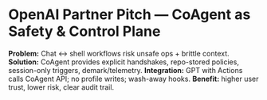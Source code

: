 <!-- status: stub; target: 150+ words -->
<!-- status: stub; target: 150+ words -->
<!-- status: stub; target: 150+ words -->
<!-- status: stub; target: 150+ words -->
# OpenAI Partner Pitch — CoAgent as Safety & Control Plane
**Problem:** Chat ↔ shell workflows risk unsafe ops + brittle context.
**Solution:** CoAgent provides explicit handshakes, repo-stored policies, session-only triggers, demark/telemetry.
**Integration:** GPT with Actions calls CoAgent API; no profile writes; wash-away hooks.
**Benefit:** higher user trust, lower risk, clear audit trail.





